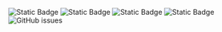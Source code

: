 ![Static Badge](https://img.shields.io/badge/blacklists-60-000000) ![Static Badge](https://img.shields.io/badge/blacklisted-3110433-cc0000) ![Static Badge](https://img.shields.io/badge/whitelisted-2244-00CC00) ![Static Badge](https://img.shields.io/badge/streaming_blacklist-28107-000000) ![GitHub issues](https://img.shields.io/github/issues/fabriziosalmi/blacklists)
